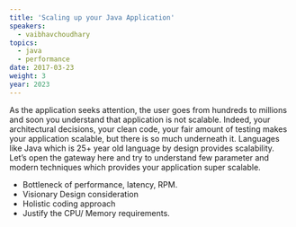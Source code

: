 ```yaml
---
title: 'Scaling up your Java Application'
speakers:
  - vaibhavchoudhary
topics:
  - java
  - performance
date: 2017-03-23
weight: 3
year: 2023
---
```


As the application seeks attention, the user goes from hundreds to millions and soon you understand that application is not scalable. Indeed, your architectural decisions, your clean code, your fair amount of testing makes your application scalable, but there is so much underneath it. Languages like Java which is 25+ year old language by design provides scalability. Let’s open the gateway here and try to understand few parameter and modern techniques which provides your application super scalable.
- Bottleneck of performance, latency, RPM.
- Visionary Design consideration
- Holistic coding approach
- Justify the CPU/ Memory requirements.

